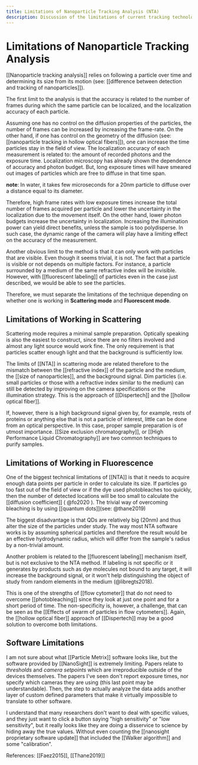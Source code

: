 ```yaml
---
title: Limitations of Nanoparticle Tracking Analysis (NTA)
description: Discussion of the limitations of current tracking technology, including analysis software and hardware
---
```


# Limitations of Nanoparticle Tracking Analysis
[[Nanoparticle tracking analysis]] relies on following a particle over time and determining its size from its motion (see: [[difference between detection and tracking of nanoparticles]]). 

The first limit to the analysis is that the accuracy is related to the number of frames during which the same particle can be localized, and the localization accuracy of each particle. 

Assuming one has no control on the diffusion properties of the particles, the number of frames can be increased by increasing the frame-rate. On the other hand, if one has control on the geometry of the diffusion (see: [[nanoparticle tracking in hollow optical fibers]]), one can increase the time particles stay in the field of view. The localization accuracy of each measurement is related to: the amount of recorded photons and the exposure time. Localization microscopy has already shown the dependence of accuracy and photon budget. But, long exposure times will have smeared out images of particles which are free to diffuse in that time span. 

**note**: In water, it takes few microseconds for a 20nm particle to diffuse over a distance equal to its diameter. 

Therefore, high frame rates with low exposure times increase the total number of frames acquired per particle and lower the uncertainty in the localization due to the movement itself. On the other hand, lower photon budgets increase the uncertainty in localization. Increasing the illumination power can yield direct benefits, unless the sample is too polydisperse. In such case, the dynamic range of the camera will play have a limiting effect on the accuracy of the measurement. 

Another obvious limit to the method is that it can only work with particles that are visible. Even though it seems trivial, it is not. The fact that a particle is visible or not depends on multiple factors. For instance, a particle surrounded by a medium of the same refractive index will be invisible. However, with [[fluorescent labeling]] of particles even in the case just described, we would be able to see the particles. 

Therefore, we must separate the limitations of the technique depending on whether one is working in **Scattering mode** and **Fluorescent mode**. 

## Limitations of Working in Scattering
Scattering mode requires a minimal sample preparation. Optically speaking is also the easiest to construct, since there are no filters involved and almost any light source would work fine. The only requirement is that particles scatter enough light and that the background is sufficiently low. 

The limits of [[NTA]] in scattering mode are related therefore to the mismatch between the [[refractive index]] of the particle and the medium, the [[size of nanoparticles]], and the background signal. Dim particles (i.e. small particles or those with a refractive index similar to the medium) can still be detected by improving on the camera specifications or the illumination strategy. This is the approach of [[Dispertech]] and the [[hollow optical fiber]]. 

If, however, there is a high background signal given by, for example, rests of proteins or anything else that is not a particle of interest, little can be done from an optical perspective. In this case, proper sample preparation is of utmost importance. [[Size exclusion chromatography]], or [[High Performance Liquid Chromatography]] are two common techniques to purify samples. 

## Limitations of Working in Fluorescence
One of the biggest technical limitations of [[NTA]] is that it needs to acquire enough data points per particle in order to calculate its size. If particles go too fast out of the field of view or if the dye used photobleaches too quickly, then the number of detected locations will be too small to calculate the [[diffusion coefficient]] ( @fo2020 ). The trivial way of overcoming bleaching is by using [[quantum dots]](see: @thane2019)

The biggest disadvantage is that QDs are relatively big (20nm) and thus alter the size of the particles under study. The way most NTA software works is by assuming spherical particles and therefore the result would be an effective hydrodynamic radius, which will differ from the sample's radius by a non-trivial amount. 

Another problem is related to the [[fluorescent labeling]] mechanism itself, but is not exclusive to the NTA method. If labeling is not specific or it generates by products such as dye molecules not bound to any target, it will increase the background signal, or it won't help distinguishing the object of study from random elements in the medium (@libregts2018). 

This is one of the strengths of [[flow cytometer]] that do not need to overcome [[photobleaching]] since they look at just one point and for a short period of time. The non-specificity is, however, a challenge, that can be seen as the [[Effects of swarm of particles in flow cytometers]]. Again, the [[hollow optical fiber]] approach of [[Dispertech]] may be a good solution to overcome both limitations. 

## Software Limitations
I am not sure about what [[Particle Metrix]] software looks like, but the software provided by [[NanoSight]] is extremely limiting. Papers relate to *thresholds* and *camera setpoints* which are irreproducible outside of the devices themselves. The papers I've seen don't report exposure times, nor specify which cameras they are using (this last point may be understandable). Then, the step to actually analyze the data adds another layer of custom defined parameters that make it virtually impossible to translate to other software. 

I understand that many researchers don't want to deal with specific values, and they just want to click a button saying "high sensitivity" or "low sensitivity", but it really looks like they are doing a disservice to science by hiding away the true values. Without even counting the [[nanosight proprietary software update]] that included the [[Walker algorithm]] and some "calibration". 


References: [[Faez2015]], [[Thane2019]]